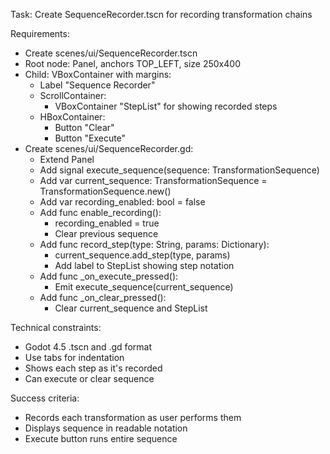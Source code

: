 Task: Create SequenceRecorder.tscn for recording transformation chains

Requirements:
- Create scenes/ui/SequenceRecorder.tscn
- Root node: Panel, anchors TOP_LEFT, size 250x400
- Child: VBoxContainer with margins:
  - Label "Sequence Recorder"
  - ScrollContainer:
	- VBoxContainer "StepList" for showing recorded steps
  - HBoxContainer:
	- Button "Clear"
	- Button "Execute"
- Create scenes/ui/SequenceRecorder.gd:
  - Extend Panel
  - Add signal execute_sequence(sequence: TransformationSequence)
  - Add var current_sequence: TransformationSequence = TransformationSequence.new()
  - Add var recording_enabled: bool = false
  - Add func enable_recording():
	- recording_enabled = true
	- Clear previous sequence
  - Add func record_step(type: String, params: Dictionary):
	- current_sequence.add_step(type, params)
	- Add label to StepList showing step notation
  - Add func _on_execute_pressed():
	- Emit execute_sequence(current_sequence)
  - Add func _on_clear_pressed():
	- Clear current_sequence and StepList

Technical constraints:
- Godot 4.5 .tscn and .gd format
- Use tabs for indentation
- Shows each step as it's recorded
- Can execute or clear sequence

Success criteria:
- Records each transformation as user performs them
- Displays sequence in readable notation
- Execute button runs entire sequence

